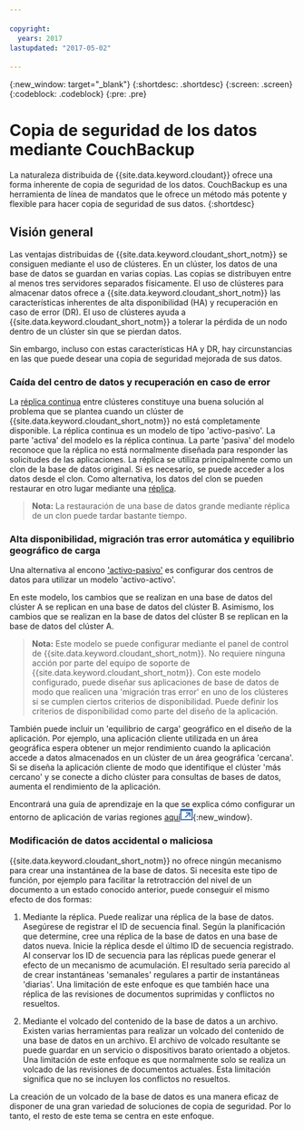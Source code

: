 ```yaml
---

copyright:
  years: 2017
lastupdated: "2017-05-02"

---
```


{:new_window: target="_blank"}
{:shortdesc: .shortdesc}
{:screen: .screen}
{:codeblock: .codeblock}
{:pre: .pre}

<!-- Acrolinx: 2017-05-02 -->

# Copia de seguridad de los datos mediante CouchBackup

La naturaleza distribuida de {{site.data.keyword.cloudant}} ofrece una forma inherente de copia de seguridad de los datos.
CouchBackup es una herramienta de línea de mandatos que le ofrece un método más potente y flexible para hacer copia de seguridad de sus datos.
{:shortdesc}

## Visión general

Las ventajas distribuidas de {{site.data.keyword.cloudant_short_notm}} se consiguen mediante el uso de clústeres.
En un clúster, los datos de una base de datos se guardan en varias copias.
Las copias se distribuyen entre al menos tres servidores separados físicamente.
El uso de clústeres para almacenar datos ofrece a {{site.data.keyword.cloudant_short_notm}} las características inherentes de
alta disponibilidad (HA) y recuperación en caso de error (DR).
El uso de clústeres ayuda a {{site.data.keyword.cloudant_short_notm}} a tolerar la pérdida de un nodo dentro de un clúster sin que se pierdan datos. 

Sin embargo, incluso con estas características
HA y DR, hay circunstancias en las que puede desear una copia de seguridad mejorada de sus datos. 

<div id="activepassive"></div>

### Caída del centro de datos y recuperación en caso de error

La [réplica continua](../api/replication.html#continuous-replication) entre clústeres constituye una buena solución al problema que se plantea cuando un clúster de {{site.data.keyword.cloudant_short_notm}} no está completamente disponible.
La réplica continua es un modelo de tipo 'activo-pasivo'. La parte 'activa' del modelo es la réplica continua. La parte 'pasiva' del modelo reconoce que la réplica no está normalmente diseñada para responder las solicitudes de las aplicaciones. La réplica se utiliza principalmente como un clon de la base de datos original. Si es necesario, se puede acceder a los datos desde el clon. Como alternativa, los datos del clon se pueden restaurar en otro lugar mediante una [réplica](../api/replication.html).

>	**Nota:** La restauración de una base de datos grande mediante réplica de un clon puede tardar bastante tiempo. 

### Alta disponibilidad, migración tras error automática y equilibrio geográfico de carga

Una alternativa al encono ['activo-pasivo'](#activepassive) es configurar dos centros de datos para utilizar un modelo 'activo-activo'. 

En este modelo, los cambios que se realizan en una base de datos del clúster A se replican en una base de datos del clúster B. Asimismo, los cambios que se realizan en la base de datos del clúster B se replican en la base de datos del clúster A. 

>	**Nota:** Este modelo se puede configurar mediante el panel de control de {{site.data.keyword.cloudant_short_notm}}. No requiere ninguna acción por parte del equipo de soporte de {{site.data.keyword.cloudant_short_notm}}.
Con este modelo configurado, puede diseñar sus aplicaciones de base de datos de modo
que realicen una 'migración tras error' en uno de los clústeres si se cumplen ciertos criterios de disponibilidad.
Puede definir los criterios de disponibilidad como parte del diseño de la aplicación. 

También puede incluir un 'equilibrio de carga' geográfico en el diseño de la aplicación.
Por ejemplo, una aplicación cliente utilizada en un área geográfica espera obtener un mejor rendimiento cuando la aplicación accede a datos almacenados en un clúster de un área geográfica 'cercana'.
Si se diseña la aplicación cliente de modo que identifique el clúster 'más cercano' y se conecte a dicho clúster para consultas de bases de datos, aumenta el rendimiento de la aplicación. 

Encontrará una guía de aprendizaje en la que se explica cómo configurar un entorno de aplicación de varias regiones [aquí![Icono de enlace externo](../images/launch-glyph.svg "Icono de enlace externo")](http://www.ibm.com/developerworks/cloud/library/cl-multi-region-bluemix-apps-with-cloudant-and-dyn-trs/index.html){:new_window}.

### Modificación de datos accidental o maliciosa

{{site.data.keyword.cloudant_short_notm}} no ofrece ningún mecanismo para crear una instantánea de la base de datos.
Si necesita este tipo de función, por ejemplo para facilitar la retrotracción del nivel de un documento a un estado conocido anterior, puede conseguir el mismo efecto de dos formas: 

1.	Mediante la réplica. Puede realizar una réplica de la base de datos. Asegúrese de registrar el ID de secuencia final. Según la planificación que determine, cree una réplica de la base de datos en una base de datos nueva. Inicie la réplica desde el último ID de secuencia registrado. Al conservar los ID de secuencia para las réplicas puede generar el efecto de un mecanismo de acumulación. El resultado sería parecido al de crear instantáneas 'semanales' regulares a partir de instantáneas 'diarias'. Una limitación de este enfoque es que también hace una réplica de las revisiones de documentos suprimidas y conflictos no resueltos. 

2.	Mediante el volcado del contenido de la base de datos a un archivo. Existen varias herramientas para realizar un volcado del contenido de una base de datos en un archivo. El archivo de volcado resultante se puede guardar en un servicio o dispositivos barato orientado a objetos. Una limitación de este enfoque es que normalmente solo se realiza un volcado de las revisiones de documentos actuales. Esta limitación significa que no se incluyen los conflictos no resueltos. 

La creación de un volcado de la base de datos es una manera eficaz de disponer de una gran variedad de soluciones de copia de seguridad. Por lo tanto, el resto de este tema se centra en este enfoque.

<!--
https://developer.ibm.com/clouddataservices/2016/03/22/simple-couchdb-and-cloudant-backup/

A useful approach is to have couchbackup's snapshots placed on the Bluemix Object Storage service, as described here:

https://developer.ibm.com/recipes/tutorials/object-storage-cloudant-backup/
-->
